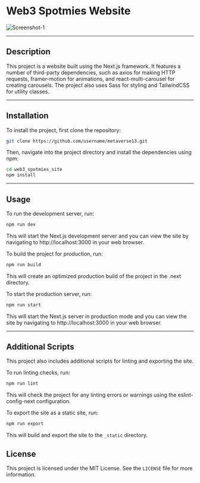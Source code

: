 # Web3 Spotmies Website

![Screenshot-1](./readme_pic1.png)

---

## Description
This project is a website built using the Next.js framework. It features a number of third-party dependencies, such as axios for making HTTP requests, framer-motion for animations, and react-multi-carousel for creating carousels. The project also uses Sass for styling and TailwindCSS for utility classes.

---

## Installation
To install the project, first clone the repository:  
```bash
git clone https://github.com/username/metaverse13.git
```

Then, navigate into the project directory and install the dependencies using npm:  
```bash
cd web3_spotmies_site  
npm install
```
---

## Usage
To run the development server, run:
```bash
npm run dev
```
This will start the Next.js development server and you can view the site by navigating to http://localhost:3000 in your web browser.

To build the project for production, run:
```bash
npm run build
```

This will create an optimized production build of the project in the .next directory.  

To start the production server, run:
```bash
npm run start
```
This will start the Next.js server in production mode and you can view the site by navigating to http://localhost:3000 in your web browser.

---

## Additional Scripts
This project also includes additional scripts for linting and exporting the site.

To run linting checks, run:
```bash
npm run lint
```

This will check the project for any linting errors or warnings using the eslint-config-next configuration.

To export the site as a static site, run:
```bash
npm run export
```

This will build and export the site to the `_static` directory.

## License

This project is licensed under the MIT License. See the `LICENSE` file for more information.



